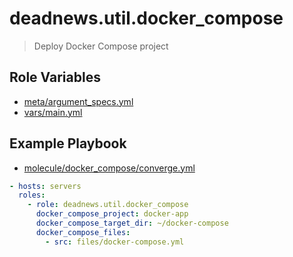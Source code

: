 # deadnews.util.docker_compose

> Deploy Docker Compose project

## Role Variables

- [meta/argument_specs.yml](./meta/argument_specs.yml)
- [vars/main.yml](./vars/main.yml)

## Example Playbook

- [molecule/docker_compose/converge.yml](./molecule/docker_compose/converge.yml)

```yaml
- hosts: servers
  roles:
    - role: deadnews.util.docker_compose
      docker_compose_project: docker-app
      docker_compose_target_dir: ~/docker-compose
      docker_compose_files:
        - src: files/docker-compose.yml
```
